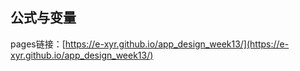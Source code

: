 ## 公式与变量
pages链接：[https://e-xyr.github.io/app_design_week13/](https://e-xyr.github.io/app_design_week13/)
